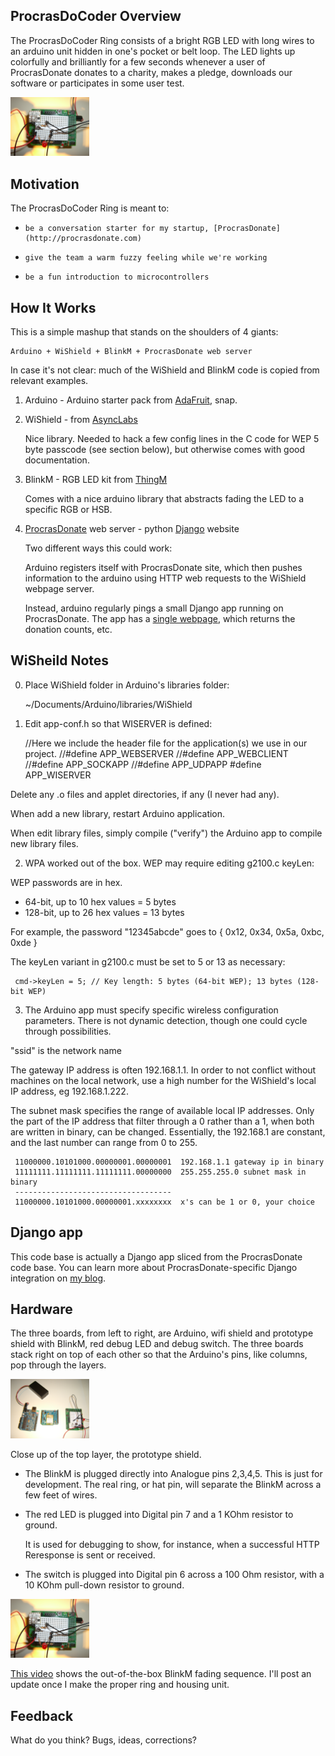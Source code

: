 
## ProcrasDoCoder Overview

The ProcrasDoCoder Ring consists of a bright RGB LED with long wires to
an arduino unit hidden in one's pocket or belt loop. The LED lights up
colorfully and brilliantly for a few seconds whenever a user of
ProcrasDonate donates to a charity, makes a pledge, downloads our
software or participates in some user test.

<img src="http://github.com/diN0bot/ProcrasDoCoder/raw/master/docs/circuit2.JPG" width="25%" />

## Motivation

The ProcrasDoCoder Ring is meant to:
*     be a conversation starter for my startup, [ProcrasDonate](http://procrasdonate.com)
*     give the team a warm fuzzy feeling while we're working 
*     be a fun introduction to microcontrollers

## How It Works

This is a simple mashup that stands on the shoulders of 4 giants:

    Arduino + WiShield + BlinkM + ProcrasDonate web server

In case it's not clear: much of the WiShield and BlinkM code is copied
from relevant examples.

1. Arduino - Arduino starter pack from [AdaFruit](http://adafruit.com), snap.

2. WiShield - from [AsyncLabs](http://asynclabs.com/wiki/index.php?title=WiShield_1.0)

    Nice library. Needed to hack a few config lines in the C code for WEP
    5 byte passcode (see section below), but otherwise comes with good
    documentation.

3. BlinkM - RGB LED kit from [ThingM](http://blinkm.thingm.com/)

    Comes with a nice arduino library that abstracts fading the LED to a
    specific RGB or HSB.

4. [ProcrasDonate](http://ProcrasDonate.com) web server - python [Django](http://djangoproject.com) website

    Two different ways this could work:

    Arduino registers itself with ProcrasDonate site, which then pushes
    information to the arduino using HTTP web requests to the WiShield
    webpage server.

    Instead, arduino regularly pings a small Django app running on
    ProcrasDonate. The app has a [single
    webpage](http://procrasdonate.com/procrasdocoder), which returns the
    donation counts, etc.


## WiSheild Notes

0. Place WiShield folder in Arduino's libraries folder:

     ~/Documents/Arduino/libraries/WiShield

1. Edit app-conf.h so that WISERVER is defined:

      //Here we include the header file for the application(s) we use in our project.
      //#define APP_WEBSERVER
      //#define APP_WEBCLIENT
      //#define APP_SOCKAPP
      //#define APP_UDPAPP
      #define APP_WISERVER

Delete any .o files and applet directories, if any (I never had any).

When add a new library, restart Arduino application.

When edit library files, simply compile ("verify") the Arduino app to compile new library files.

2. WPA worked out of the box. WEP may require editing g2100.c keyLen:

WEP passwords are in hex.
 *    64-bit, up to 10 hex values = 5 bytes
 *    128-bit, up to 26 hex values = 13 bytes

For example, the password "12345abcde" goes to { 0x12, 0x34, 0x5a, 0xbc, 0xde }

The keyLen variant in g2100.c must be set to 5 or 13 as necessary:

     cmd->keyLen = 5; // Key length: 5 bytes (64-bit WEP); 13 bytes (128-bit WEP)

3. The Arduino app must specify specific wireless configuration parameters. There is not dynamic detection, though one could cycle through possibilities.

"ssid" is the network name

The gateway IP address is often 192.168.1.1. In order to not conflict
without machines on the local network, use a high number for the
WiShield's local IP address, eg 192.168.1.222.

The subnet mask specifies the range of available local IP
addresses. Only the part of the IP address that filter through a 0
rather than a 1, when both are written in binary, can be
changed. Essentially, the 192.168.1 are constant, and the last number can
range from 0 to 255.

     11000000.10101000.00000001.00000001  192.168.1.1 gateway ip in binary
     11111111.11111111.11111111.00000000  255.255.255.0 subnet mask in binary
     -----------------------------------
     11000000.10101000.00000001.xxxxxxxx  x's can be 1 or 0, your choice

## Django app

This code base is actually a Django app sliced from the ProcrasDonate
code base. You can learn more about ProcrasDonate-specific Django
integration on [my blog](http://proudly.procrasdonate.com).

## Hardware

The three boards, from left to right, are Arduino, wifi shield and
prototype shield with BlinkM, red debug LED and debug switch. The three
boards stack right on top of each other so that the Arduino's pins, like
columns, pop through the layers.

<img src="http://github.com/diN0bot/ProcrasDoCoder/raw/master/docs/layers.JPG" width="25%" />

Close up of the top layer, the prototype shield. 

 *    The BlinkM is plugged directly into Analogue pins 2,3,4,5. This is
      just for development. The real ring, or hat pin, will separate the
      BlinkM across a few feet of wires.

 *    The red LED is plugged into Digital pin 7 and a 1 KOhm resistor to ground.

      It is used for debugging to show, for instance, when a successful
      HTTP Reresponse is sent or received.

 * The switch is plugged into Digital pin 6 across a 100 Ohm
      resistor, with a 10 KOhm pull-down resistor to ground.

<img src="http://github.com/diN0bot/ProcrasDoCoder/raw/master/docs/circuit2.JPG" width="25%" />

[This
video](http://www.youtube.com/watch?v=yvCtAjzHpDE&feature=youtube_gdata)
shows the out-of-the-box BlinkM fading sequence. I'll post an update
once I make the proper ring and housing unit.

## Feedback

What do you think? Bugs, ideas, corrections?
